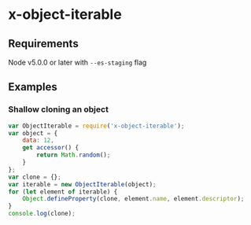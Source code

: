 
# x-object-iterable

## Requirements

Node v5.0.0 or later with `--es-staging` flag

## Examples

### Shallow cloning an object

```javascript
var ObjectIterable = require('x-object-iterable');
var object = {
	data: 12,
	get accessor() {
		return Math.random();
	}
};
var clone = {};
var iterable = new ObjectIterable(object);
for (let element of iterable) {
	Object.defineProperty(clone, element.name, element.descriptor);
}
console.log(clone);
```
